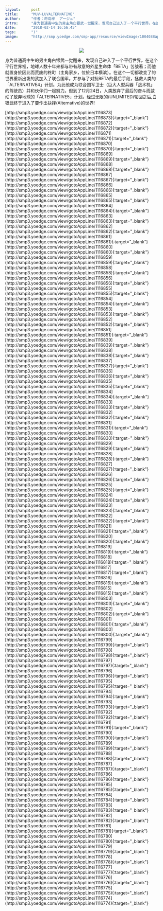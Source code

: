 ```yaml
---
layout:     post
title:      "MUV-LUVALTERNATIVE"
author:     "作者：莳岛梓  アージュ"
intro:      "身为普通高中生的男主角白银武一觉醒来，发现自己进入了一个平行世界。在这个平行世界裡，地球人数十年来都与带有敌意的外星生命体「BETA」苦战著；而他就置身於因此而荒废的柊町（主角家乡，位於日本横滨）。在这个一切都改变了的世界重新出发的武加入了联合国军，并参与了对抗BETA的最后手段，拯救人类的「ALTERNATIVE4」计划。为此他成为联合国军卫士（巨大人型兵器「战术机」的驾驶员）并和伙伴们一起努力。但到了12月24日，人类放弃了最后的奋斗而啟动了放弃地球的「ALTERNATIVE5」计划。经过无限的(UNLIMITED)轮回之后,白银武终于进入了要作出抉择(Alternative)的世界!"
date:       "2018-02-14 16:56:45"
tags:       ")"
image:      "http://smp.yoedge.com/smp-app/resource/viewImage/1004088appline.png"
---
```

<div style="text-align: center">
<p><img src="http://smp.yoedge.com/smp-app/resource/viewImage/1004088appline.png"/></p>
</div>
<p class="post-meta">
<span>身为普通高中生的男主角白银武一觉醒来，发现自己进入了一个平行世界。在这个平行世界裡，地球人数十年来都与带有敌意的外星生命体「BETA」苦战著；而他就置身於因此而荒废的柊町（主角家乡，位於日本横滨）。在这个一切都改变了的世界重新出发的武加入了联合国军，并参与了对抗BETA的最后手段，拯救人类的「ALTERNATIVE4」计划。为此他成为联合国军卫士（巨大人型兵器「战术机」的驾驶员）并和伙伴们一起努力。但到了12月24日，人类放弃了最后的奋斗而啟动了放弃地球的「ALTERNATIVE5」计划。经过无限的(UNLIMITED)轮回之后,白银武终于进入了要作出抉择(Alternative)的世界!</span>
</p>
[http://smp3.yoedge.com/view/gotoAppLine/1116873](http://smp3.yoedge.com/view/gotoAppLine/1116873){:target="_blank"}
[http://smp3.yoedge.com/view/gotoAppLine/1116872](http://smp3.yoedge.com/view/gotoAppLine/1116872){:target="_blank"}
[http://smp3.yoedge.com/view/gotoAppLine/1116871](http://smp3.yoedge.com/view/gotoAppLine/1116871){:target="_blank"}
[http://smp3.yoedge.com/view/gotoAppLine/1116870](http://smp3.yoedge.com/view/gotoAppLine/1116870){:target="_blank"}
[http://smp3.yoedge.com/view/gotoAppLine/1116869](http://smp3.yoedge.com/view/gotoAppLine/1116869){:target="_blank"}
[http://smp3.yoedge.com/view/gotoAppLine/1116868](http://smp3.yoedge.com/view/gotoAppLine/1116868){:target="_blank"}
[http://smp3.yoedge.com/view/gotoAppLine/1116867](http://smp3.yoedge.com/view/gotoAppLine/1116867){:target="_blank"}
[http://smp3.yoedge.com/view/gotoAppLine/1116866](http://smp3.yoedge.com/view/gotoAppLine/1116866){:target="_blank"}
[http://smp3.yoedge.com/view/gotoAppLine/1116865](http://smp3.yoedge.com/view/gotoAppLine/1116865){:target="_blank"}
[http://smp3.yoedge.com/view/gotoAppLine/1116864](http://smp3.yoedge.com/view/gotoAppLine/1116864){:target="_blank"}
[http://smp3.yoedge.com/view/gotoAppLine/1116863](http://smp3.yoedge.com/view/gotoAppLine/1116863){:target="_blank"}
[http://smp3.yoedge.com/view/gotoAppLine/1116862](http://smp3.yoedge.com/view/gotoAppLine/1116862){:target="_blank"}
[http://smp3.yoedge.com/view/gotoAppLine/1116861](http://smp3.yoedge.com/view/gotoAppLine/1116861){:target="_blank"}
[http://smp3.yoedge.com/view/gotoAppLine/1116860](http://smp3.yoedge.com/view/gotoAppLine/1116860){:target="_blank"}
[http://smp3.yoedge.com/view/gotoAppLine/1116859](http://smp3.yoedge.com/view/gotoAppLine/1116859){:target="_blank"}
[http://smp3.yoedge.com/view/gotoAppLine/1116858](http://smp3.yoedge.com/view/gotoAppLine/1116858){:target="_blank"}
[http://smp3.yoedge.com/view/gotoAppLine/1116856](http://smp3.yoedge.com/view/gotoAppLine/1116856){:target="_blank"}
[http://smp3.yoedge.com/view/gotoAppLine/1116855](http://smp3.yoedge.com/view/gotoAppLine/1116855){:target="_blank"}
[http://smp3.yoedge.com/view/gotoAppLine/1116854](http://smp3.yoedge.com/view/gotoAppLine/1116854){:target="_blank"}
[http://smp3.yoedge.com/view/gotoAppLine/1116853](http://smp3.yoedge.com/view/gotoAppLine/1116853){:target="_blank"}
[http://smp3.yoedge.com/view/gotoAppLine/1116852](http://smp3.yoedge.com/view/gotoAppLine/1116852){:target="_blank"}
[http://smp3.yoedge.com/view/gotoAppLine/1116851](http://smp3.yoedge.com/view/gotoAppLine/1116851){:target="_blank"}
[http://smp3.yoedge.com/view/gotoAppLine/1116839](http://smp3.yoedge.com/view/gotoAppLine/1116839){:target="_blank"}
[http://smp3.yoedge.com/view/gotoAppLine/1116838](http://smp3.yoedge.com/view/gotoAppLine/1116838){:target="_blank"}
[http://smp3.yoedge.com/view/gotoAppLine/1116837](http://smp3.yoedge.com/view/gotoAppLine/1116837){:target="_blank"}
[http://smp3.yoedge.com/view/gotoAppLine/1116836](http://smp3.yoedge.com/view/gotoAppLine/1116836){:target="_blank"}
[http://smp3.yoedge.com/view/gotoAppLine/1116835](http://smp3.yoedge.com/view/gotoAppLine/1116835){:target="_blank"}
[http://smp3.yoedge.com/view/gotoAppLine/1116834](http://smp3.yoedge.com/view/gotoAppLine/1116834){:target="_blank"}
[http://smp3.yoedge.com/view/gotoAppLine/1116833](http://smp3.yoedge.com/view/gotoAppLine/1116833){:target="_blank"}
[http://smp3.yoedge.com/view/gotoAppLine/1116832](http://smp3.yoedge.com/view/gotoAppLine/1116832){:target="_blank"}
[http://smp3.yoedge.com/view/gotoAppLine/1116831](http://smp3.yoedge.com/view/gotoAppLine/1116831){:target="_blank"}
[http://smp3.yoedge.com/view/gotoAppLine/1116830](http://smp3.yoedge.com/view/gotoAppLine/1116830){:target="_blank"}
[http://smp3.yoedge.com/view/gotoAppLine/1116829](http://smp3.yoedge.com/view/gotoAppLine/1116829){:target="_blank"}
[http://smp3.yoedge.com/view/gotoAppLine/1116828](http://smp3.yoedge.com/view/gotoAppLine/1116828){:target="_blank"}
[http://smp3.yoedge.com/view/gotoAppLine/1116827](http://smp3.yoedge.com/view/gotoAppLine/1116827){:target="_blank"}
[http://smp3.yoedge.com/view/gotoAppLine/1116826](http://smp3.yoedge.com/view/gotoAppLine/1116826){:target="_blank"}
[http://smp3.yoedge.com/view/gotoAppLine/1116825](http://smp3.yoedge.com/view/gotoAppLine/1116825){:target="_blank"}
[http://smp3.yoedge.com/view/gotoAppLine/1116824](http://smp3.yoedge.com/view/gotoAppLine/1116824){:target="_blank"}
[http://smp3.yoedge.com/view/gotoAppLine/1116823](http://smp3.yoedge.com/view/gotoAppLine/1116823){:target="_blank"}
[http://smp3.yoedge.com/view/gotoAppLine/1116822](http://smp3.yoedge.com/view/gotoAppLine/1116822){:target="_blank"}
[http://smp3.yoedge.com/view/gotoAppLine/1116821](http://smp3.yoedge.com/view/gotoAppLine/1116821){:target="_blank"}
[http://smp3.yoedge.com/view/gotoAppLine/1116820](http://smp3.yoedge.com/view/gotoAppLine/1116820){:target="_blank"}
[http://smp3.yoedge.com/view/gotoAppLine/1116819](http://smp3.yoedge.com/view/gotoAppLine/1116819){:target="_blank"}
[http://smp3.yoedge.com/view/gotoAppLine/1116818](http://smp3.yoedge.com/view/gotoAppLine/1116818){:target="_blank"}
[http://smp3.yoedge.com/view/gotoAppLine/1116817](http://smp3.yoedge.com/view/gotoAppLine/1116817){:target="_blank"}
[http://smp3.yoedge.com/view/gotoAppLine/1116816](http://smp3.yoedge.com/view/gotoAppLine/1116816){:target="_blank"}
[http://smp3.yoedge.com/view/gotoAppLine/1116815](http://smp3.yoedge.com/view/gotoAppLine/1116815){:target="_blank"}
[http://smp3.yoedge.com/view/gotoAppLine/1116803](http://smp3.yoedge.com/view/gotoAppLine/1116803){:target="_blank"}
[http://smp3.yoedge.com/view/gotoAppLine/1116802](http://smp3.yoedge.com/view/gotoAppLine/1116802){:target="_blank"}
[http://smp3.yoedge.com/view/gotoAppLine/1116801](http://smp3.yoedge.com/view/gotoAppLine/1116801){:target="_blank"}
[http://smp3.yoedge.com/view/gotoAppLine/1116800](http://smp3.yoedge.com/view/gotoAppLine/1116800){:target="_blank"}
[http://smp3.yoedge.com/view/gotoAppLine/1116799](http://smp3.yoedge.com/view/gotoAppLine/1116799){:target="_blank"}
[http://smp3.yoedge.com/view/gotoAppLine/1116798](http://smp3.yoedge.com/view/gotoAppLine/1116798){:target="_blank"}
[http://smp3.yoedge.com/view/gotoAppLine/1116797](http://smp3.yoedge.com/view/gotoAppLine/1116797){:target="_blank"}
[http://smp3.yoedge.com/view/gotoAppLine/1116796](http://smp3.yoedge.com/view/gotoAppLine/1116796){:target="_blank"}
[http://smp3.yoedge.com/view/gotoAppLine/1116795](http://smp3.yoedge.com/view/gotoAppLine/1116795){:target="_blank"}
[http://smp3.yoedge.com/view/gotoAppLine/1116794](http://smp3.yoedge.com/view/gotoAppLine/1116794){:target="_blank"}
[http://smp3.yoedge.com/view/gotoAppLine/1116793](http://smp3.yoedge.com/view/gotoAppLine/1116793){:target="_blank"}
[http://smp3.yoedge.com/view/gotoAppLine/1116792](http://smp3.yoedge.com/view/gotoAppLine/1116792){:target="_blank"}
[http://smp3.yoedge.com/view/gotoAppLine/1116791](http://smp3.yoedge.com/view/gotoAppLine/1116791){:target="_blank"}
[http://smp3.yoedge.com/view/gotoAppLine/1116790](http://smp3.yoedge.com/view/gotoAppLine/1116790){:target="_blank"}
[http://smp3.yoedge.com/view/gotoAppLine/1116789](http://smp3.yoedge.com/view/gotoAppLine/1116789){:target="_blank"}
[http://smp3.yoedge.com/view/gotoAppLine/1116788](http://smp3.yoedge.com/view/gotoAppLine/1116788){:target="_blank"}
[http://smp3.yoedge.com/view/gotoAppLine/1116787](http://smp3.yoedge.com/view/gotoAppLine/1116787){:target="_blank"}
[http://smp3.yoedge.com/view/gotoAppLine/1116786](http://smp3.yoedge.com/view/gotoAppLine/1116786){:target="_blank"}
[http://smp3.yoedge.com/view/gotoAppLine/1116785](http://smp3.yoedge.com/view/gotoAppLine/1116785){:target="_blank"}
[http://smp3.yoedge.com/view/gotoAppLine/1116784](http://smp3.yoedge.com/view/gotoAppLine/1116784){:target="_blank"}
[http://smp3.yoedge.com/view/gotoAppLine/1116783](http://smp3.yoedge.com/view/gotoAppLine/1116783){:target="_blank"}
[http://smp3.yoedge.com/view/gotoAppLine/1116782](http://smp3.yoedge.com/view/gotoAppLine/1116782){:target="_blank"}
[http://smp3.yoedge.com/view/gotoAppLine/1116781](http://smp3.yoedge.com/view/gotoAppLine/1116781){:target="_blank"}
[http://smp3.yoedge.com/view/gotoAppLine/1116780](http://smp3.yoedge.com/view/gotoAppLine/1116780){:target="_blank"}
[http://smp3.yoedge.com/view/gotoAppLine/1116779](http://smp3.yoedge.com/view/gotoAppLine/1116779){:target="_blank"}
[http://smp3.yoedge.com/view/gotoAppLine/1116778](http://smp3.yoedge.com/view/gotoAppLine/1116778){:target="_blank"}
[http://smp3.yoedge.com/view/gotoAppLine/1116777](http://smp3.yoedge.com/view/gotoAppLine/1116777){:target="_blank"}
[http://smp3.yoedge.com/view/gotoAppLine/1116776](http://smp3.yoedge.com/view/gotoAppLine/1116776){:target="_blank"}
[http://smp3.yoedge.com/view/gotoAppLine/1116775](http://smp3.yoedge.com/view/gotoAppLine/1116775){:target="_blank"}
[http://smp3.yoedge.com/view/gotoAppLine/1116774](http://smp3.yoedge.com/view/gotoAppLine/1116774){:target="_blank"}


